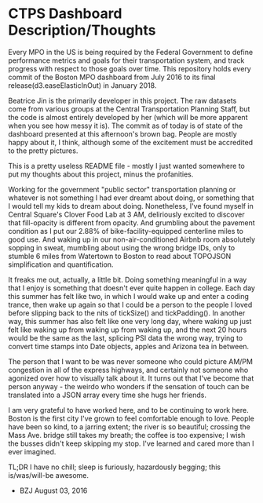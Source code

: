 # CTPS Dashboard Description/Thoughts

Every MPO in the US is being required by the Federal Government to define performance metrics and goals for their transportation system, and track progress with respect to those goals over time. This repository holds every commit of the Boston MPO dashboard from July 2016 to its final release(d3.easeElasticInOut) in January 2018.

Beatrice Jin is the primarily developer in this project. The raw datasets come from various groups at the Central Transportation Planning Staff, but the code is almost entirely developed by her (which will be more apparent when you see how messy it is). The commit as of today is of state of the dashboard presented at this afternoon's brown bag. People are mostly happy about it, I think, although some of the excitement must be accredited to the pretty pictures. 

This is a pretty useless README file - mostly I just wanted somewhere to put my thoughts about this project, minus the profanities.

Working for the government "public sector" transportation planning or whatever is not something I had ever dreamt about doing, or something that I would tell my kids to dream about doing. Nonetheless, I've found myself in Central Square's Clover Food Lab at 3 AM, deliriously excited to discover that fill-opacity is different from opacity. And grumbling about the pavement condition as I put our 2.88% of bike-facility-equipped centerline miles to good use. And waking up in our non-air-conditioned Airbnb room absolutely sopping in sweat, mumbling about using the wrong bridge IDs, only to stumble 6 miles from Watertown to Boston to read about TOPOJSON simplification and quantification.

It freaks me out, actually, a little bit. Doing something meaningful in a way that I enjoy is something that doesn't ever quite happen in college. Each day this summer has felt like two, in which I would wake up and enter a coding trance, then wake up again so that I could be a person to the people I loved before slipping back to the nits of tickSize() and tickPadding(). In another way, this summer has also felt like one very long day, where waking up just felt like waking up from waking up from waking up, and the next 20 hours would be the same as the last, splicing PSI data the wrong way, trying to convert time stamps into Date objects, apples and Arizona tea in between.

The person that I want to be was never someone who could picture AM/PM congestion in all of the express highways, and certainly not someone who agonized over how to visually talk about it. It turns out that I've become that person anyway - the weirdo who wonders if the sensation of touch can be translated into a JSON array every time she hugs her friends.

I am very grateful to have worked here, and to be continuing to work here. Boston is the first city I've grown to feel comfortable enough to love. People have been so kind, to a jarring extent; the river is so beautiful; crossing the Mass Ave. bridge still takes my breath; the coffee is too expensive; I wish the busses didn't keep skipping my stop. I've learned and cared more than I ever imagined.

TL;DR I have no chill; sleep is furiously, hazardously begging; this is/was/will-be awesome.

- BZJ August 03, 2016
